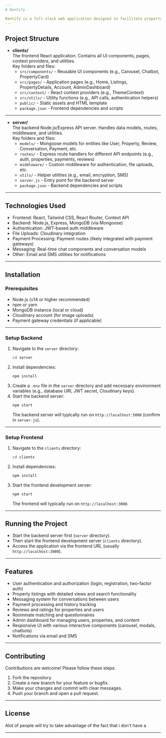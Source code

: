 ```yaml
---
# Rentify

Rentify is a full-stack web application designed to facilitate property rentals, connecting landlords, tenants, and roommates through a comprehensive platform. The project consists of a React-based frontend and a Node.js/Express backend, providing features such as property listings, user authentication, messaging, payments, reviews, and more.
---
```


## Project Structure

- **clients/**  
  The frontend React application. Contains all UI components, pages, context providers, and utilities.  
  Key folders and files:
  - `src/components/` - Reusable UI components (e.g., Carousel, Chatbot, PropertyCard)
  - `src/pages/` - Application pages (e.g., Home, Listings, PropertyDetails, Account, AdminDashboard)
  - `src/context/` - React context providers (e.g., ThemeContext)
  - `src/utils/` - Utility functions (e.g., API calls, authentication helpers)
  - `public/` - Static assets and HTML template
  - `package.json` - Frontend dependencies and scripts

---

- **server/**  
  The backend Node.js/Express API server. Handles data models, routes, middleware, and utilities.  
  Key folders and files:
  - `models/` - Mongoose models for entities like User, Property, Review, Conversation, Payment, etc.
  - `routes/` - Express route handlers for different API endpoints (e.g., auth, properties, payments, reviews)
  - `middleware/` - Custom middleware for authentication, file uploads, etc.
  - `utils/` - Helper utilities (e.g., email, encryption, SMS)
  - `server.js` - Entry point for the backend server
  - `package.json` - Backend dependencies and scripts

---

## Technologies Used

- Frontend: React, Tailwind CSS, React Router, Context API
- Backend: Node.js, Express, MongoDB (via Mongoose)
- Authentication: JWT-based auth middleware
- File Uploads: Cloudinary integration
- Payment Processing: Payment routes (likely integrated with payment gateways)
- Messaging: Real-time chat components and conversation models
- Other: Email and SMS utilities for notifications

---

## Installation

### Prerequisites

- Node.js (v14 or higher recommended)
- npm or yarn
- MongoDB instance (local or cloud)
- Cloudinary account (for image uploads)
- Payment gateway credentials (if applicable)

---

### Setup Backend

1. Navigate to the `server` directory:
   ```bash
   cd server
   ```
2. Install dependencies:
   ```bash
   npm install
   ```
3. Create a `.env` file in the `server` directory and add necessary environment variables (e.g., database URI, JWT secret, Cloudinary keys).
4. Start the backend server:
   ```bash
   npm start
   ```
   The backend server will typically run on `http://localhost:5000` (confirm in `server.js`).

---

### Setup Frontend

1. Navigate to the `clients` directory:
   ```bash
   cd clients
   ```
2. Install dependencies:
   ```bash
   npm install
   ```
3. Start the frontend development server:
   ```bash
   npm start
   ```
   The frontend will typically run on `http://localhost:3000`.

---

## Running the Project

- Start the backend server first (`server` directory).
- Then start the frontend development server (`clients` directory).
- Access the application via the frontend URL (usually `http://localhost:3000`).

---

## Features

- User authentication and authorization (login, registration, two-factor auth)
- Property listings with detailed views and search functionality
- Messaging system for conversations between users
- Payment processing and history tracking
- Reviews and ratings for properties and users
- Roommate matching and questionnaires
- Admin dashboard for managing users, properties, and content
- Responsive UI with various interactive components (carousel, modals, chatbots)
- Notifications via email and SMS

---

## Contributing

Contributions are welcome! Please follow these steps:

1. Fork the repository.
2. Create a new branch for your feature or bugfix.
3. Make your changes and commit with clear messages.
4. Push your branch and open a pull request.

---

## License

Alot of people will try to take advantage of the fact that i don't have a

---
